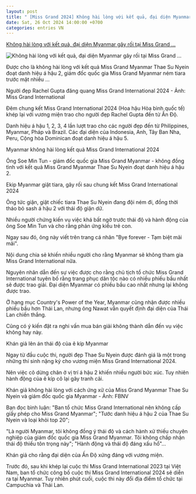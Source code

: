 ```yaml
---
layout: post
title: " [Miss Grand 2024] Không hài lòng với kết quả, đại diện Myanmar gây rối tại Miss Grand ..."
date: Sat, 26 Oct 2024 14:00:00 +0700
categories: entries VN
---
```

[Không hài lòng với kết quả, đại diện Myanmar gây rối tại Miss Grand ...](https://tuoitre.vn/khong-hai-long-voi-ket-qua-dai-dien-myanmar-gay-roi-tai-miss-grand-international-2024-20241026031107212.htm)

![Không hài lòng với kết quả, đại diện Myanmar gây rối tại Miss Grand ...](https://cdn1.tuoitre.vn/thumb_w/1200/471584752817336320/2024/10/26/4638734371461262231930999212738071027010578n-172988684920480000060-237-11-934-1342-crop-17298869608911455837148.jpg)

Được cho là không hài lòng với kết quả Miss Grand Myanmar Thae Su Nyein đoạt danh hiệu á hậu 2, giám đốc quốc gia Miss Grand Myanmar ném tiara trước mặt nhiều ...

Người đẹp Rachel Gupta đăng quang Miss Grand International 2024 - Ảnh: Miss Grand International

Đêm chung kết Miss Grand International 2024 (Hoa hậu Hòa bình quốc tế) khép lại với vương miện trao cho người đẹp Rachel Gupta đến từ Ấn Độ.

Danh hiệu á hậu 1, 2, 3, 4 lần lượt trao cho các người đẹp đến từ Philippines, Myanmar, Pháp và Brazil. Các đại diện của Indonesia, Anh, Tây Ban Nha, Peru, Cộng hòa Dominican đoạt danh hiệu á hậu 5.

Myanmar không hài lòng kết quả Miss Grand International 2024

Ông Soe Min Tun - giám đốc quốc gia Miss Grand Myanmar - không đồng tình với kết quả Miss Grand Myanmar Thae Su Nyein đoạt danh hiệu á hậu 2.

Ekip Myanmar giật tiara, gây rối sau chung kết Miss Grand International 2024

Ông tức giận, giật chiếc tiara Thae Su Nyein đang đội ném đi, đồng thời tháo bỏ sash á hậu 2 với thái độ giận dữ.

Nhiều người chứng kiến vụ việc khá bất ngờ trước thái độ và hành động của ông Soe Min Tun và cho rằng phản ứng kiểu trẻ con.

Ngay sau đó, ông này viết trên trang cá nhân "Bye forever - Tạm biệt mãi mãi".

Nội dung chia sẻ khiến nhiều người cho rằng Myanmar sẽ không tham gia Miss Grand International nữa.

Nguyên nhân dẫn đến sự việc được cho rằng chủ tịch tổ chức Miss Grand International tuyên bố rằng trang phục dân tộc nào có nhiều phiếu bầu nhất sẽ được trao giải. Đại diện Myanmar có phiếu bầu cao nhất nhưng lại không được trao.

Ở hạng mục Country's Power of the Year, Myanmar cũng nhận được nhiều phiếu bầu hơn Thái Lan, nhưng ông Nawat vẫn quyết định đại diện của Thái Lan chiến thắng.

Cũng có ý kiến đặt ra nghi vấn mua bán giải không thành dẫn đến vụ việc không hay này.

Khán giả lên án thái độ của ê kíp Myanmar

Ngay từ đầu cuộc thi, người đẹp Thae Su Nyein được đánh giá là một trong những thí sinh nặng ký cho vương miện Miss Grand International 2024.

Nên việc cô dừng chân ở vị trí á hậu 2 khiến nhiều người bức xúc. Tuy nhiên hành động của ê kíp cô lại gây tranh cãi.

Khán giả không hài lòng với cách ứng xử của Miss Grand Myanmar Thae Su Nyein và giám đốc quốc gia Myanmar - Ảnh: FBNV

Bạn đọc bình luận: "Ban tổ chức Miss Grand International nên không cấp giấy phép cho Miss Grand Myanmar"; "Tước danh hiệu á hậu 2 của Thae Su Nyein và loại khỏi top 20";

"Là người Myanmar, tôi không đồng ý thái độ và cách hành xử thiếu chuyên nghiệp của giám đốc quốc gia Miss Grand Myanmar. Tôi không chấp nhận thái độ thiếu tôn trọng này"; "Hành động và thái độ đáng xấu hổ"…

Khán giả cho rằng đại diện của Ấn Độ xứng đáng với vương miện.

Trước đó, sau khi khép lại cuộc thi Miss Grand International 2023 tại Việt Nam, ban tổ chức công bố cuộc thi Miss Grand International 2024 sẽ diễn ra tại Myanmar. Tuy nhiên phút cuối, cuộc thi này đổi địa điểm tổ chức tại Campuchia và Thái Lan.

